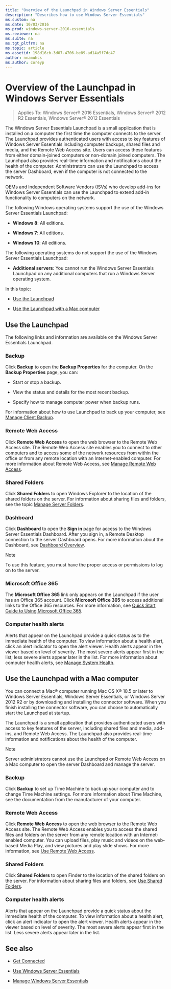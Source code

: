 ```yaml
---
title: "Overview of the Launchpad in Windows Server Essentials"
description: "Describes how to use Windows Server Essentials"
ms.custom: na
ms.date: 10/03/2016
ms.prod: windows-server-2016-essentials
ms.reviewer: na
ms.suite: na
ms.tgt_pltfrm: na
ms.topic: article
ms.assetid: 198d16cb-3d07-4706-be89-ad14a5f7dc47
author: nnamuhcs
ms.author: coreyp
---
```


# Overview of the Launchpad in Windows Server Essentials

>Applies To: Windows Server&reg; 2016 Essentials, Windows Server&reg; 2012 R2 Essentials, Windows Server&reg; 2012 Essentials

The Windows Server Essentials Launchpad is a small application that is installed on a computer the first time the computer connects to the server. The Launchpad provides authenticated users with access to key features of Windows Server Essentials including computer backups, shared files and media, and the Remote Web Access site. Users can access these features from either domain-joined computers or non-domain joined computers. The Launchpad also provides real-time information and notifications about the health of the computer. Administrators can use the Launchpad to access the server Dashboard, even if the computer is not connected to the network.  
  
 OEMs and Independent Software Vendors (ISVs) who develop add-ins for Windows Server Essentials can use the Launchpad to extend add-in functionality to computers on the network.  
  
 The following Windows operating systems support the use of the Windows Server Essentials Launchpad:  
  
-   **Windows 8**: All editions.  
  
-   **Windows 7**: All editions.  
-   **Windows 10**: All editions. 
  
 The following operating systems do not support the use of the Windows Server Essentials Launchpad:  
  
-   **Additional servers**: You cannot run the Windows Server Essentials Launchpad on any additional computers that run a Windows Server operating system.  
  
 In this topic:  
  
-   [Use the Launchpad](Overview-of-the-Launchpad-in-Windows-Server-Essentials.md#BKMK_Launchpad)  
  
-   [Use the Launchpad with a Mac computer](Overview-of-the-Launchpad-in-Windows-Server-Essentials.md#BKMK_Mac)  
  
##  <a name="BKMK_Launchpad"></a> Use the Launchpad  
 The following links and information are available on the Windows Server Essentials Launchpad.  
  
### Backup  
 Click **Backup** to open the **Backup Properties** for the computer. On the **Backup Properties** page, you can:  
  
-   Start or stop a backup.  
  
-   View the status and details for the most recent backup.  
  
-   Specify how to manage computer power when backup runs.  
  
 For information about how to use Launchpad to back up your computer, see [Manage Client Backup](Manage-Client-Computer-Backup-in-Windows-Server-Essentials.md).  
  
### Remote Web Access  
 Click **Remote Web Access** to open the web browser to the Remote Web Access site. The Remote Web Access site enables you to connect to other computers and to access some of the network resources from within the office or from any remote location with an Internet-enabled computer. For more information about Remote Web Access, see [Manage Remote Web Access](Manage-Remote-Web-Access-in-Windows-Server-Essentials.md).  
  
### Shared Folders  
 Click **Shared Folders** to open Windows Explorer to the location of the shared folders on the server. For information about sharing files and folders, see the topic [Manage Server Folders](Manage-Server-Folders-in-Windows-Server-Essentials.md).  
  
### Dashboard  
 Click  **Dashboard** to open the **Sign in** page for access to the Windows Server Essentials Dashboard. After you sign in, a Remote Desktop connection to the server Dashboard opens. For more information about the Dashboard, see [Dashboard Overview](Overview-of-the-Dashboard-in-Windows-Server-Essentials.md).  
  
> [!NOTE]
>  To use this feature, you must have the proper access or permissions to log on to the server.  
  
### Microsoft Office 365  
 The **Microsoft Office 365** link only appears on the Launchpad if the user has an Office 365 account. Click  **Microsoft Office 365** to access additional links to the Office 365 resources. For more information, see [Quick Start Guide to Using Microsoft Office 365](../use/Quick-Start-Guide-to-Using-Microsoft-Office-365-with-Windows-Server-Essentials.md).  
  
### Computer health alerts  
 Alerts that appear on the Launchpad provide a quick status as to the immediate health of the computer. To view information about a health alert, click an alert indicator to open the alert viewer. Health alerts appear in the viewer based on level of severity. The most severe alerts appear first in the list; less severe alerts appear later in the list. For more information about computer health alerts, see [Manage System Health](Manage-System-Health-in-Windows-Server-Essentials.md).  
  
##  <a name="BKMK_Mac"></a> Use the Launchpad with a Mac computer  
 You can connect a Mac® computer running Mac OS X® 10.5 or later to  Windows Server Essentials,  Windows Server Essentials, or  Windows Server 2012 R2 or by downloading and installing the connector software. When you finish installing the connector software, you can choose to automatically start the Launchpad at startup.  
  
 The Launchpad is a small application that provides authenticated users with access to key features of the server, including shared files and media, add-ins, and Remote Web Access. The Launchpad also provides real-time information and notifications about the health of the computer.  
  
> [!NOTE]
>  Server administrators cannot use the Launchpad or Remote Web Access on a Mac computer to open the server Dashboard and manage the server.  
  
### Backup  
 Click **Backup** to set up Time Machine to back up your computer and to change Time Machine settings. For more information about Time Machine, see the documentation from the manufacturer of your computer.  
  
### Remote Web Access  
 Click **Remote Web Access** to open the web browser to the  Remote Web Access site. The  Remote Web Access enables you to access the shared files and folders on the server from any remote location with an Internet-enabled computer. You can upload files, play music and videos on the web-based Media Play, and view pictures and play slide shows. For more information, see [Use Remote Web Access](../use/Use-Remote-Web-Access-in-Windows-Server-Essentials.md).  
  
### Shared Folders  
 Click **Shared Folders** to open Finder to the location of the shared folders on the server. For information about sharing files and folders, see [Use Shared Folders](../use/Use-Shared-Folders-in-Windows-Server-Essentials.md).  
  
### Computer health alerts  
 Alerts that appear on the Launchpad provide a quick status about the immediate health of the computer. To view information about a health alert, click an alert indicator to open the alert viewer. Health alerts appear in the viewer based on level of severity. The most severe alerts appear first in the list. Less severe alerts appear later in the list.  
  
## See also  
  
-   [Get Connected](../use/Get-Connected-in-Windows-Server-Essentials.md)  
  
-   [Use Windows Server Essentials](../use/Use-Windows-Server-Essentials.md)  
  
-   [Manage Windows Server Essentials](Manage-Windows-Server-Essentials.md)
